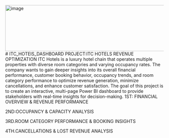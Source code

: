 <img width="1373" height="147" alt="image" src="https://github.com/user-attachments/assets/903cc245-e906-444c-ada9-c60b0182f1f5" /># ITC_HOTEIS_DASHBOARD
PROJECT:ITC HOTELS REVENUE OPTIMIZATION
ITC Hotels is a luxury hotel chain that operates multiple properties with diverse room categories and varying occupancy rates. The company wants to gain deeper insights into its overall financial performance, customer booking behavior, occupancy trends, and room category performance to optimize revenue generation, minimize cancellations, and enhance customer satisfaction. The goal of this project is to create an interactive, multi-page Power BI dashboard to provide stakeholders with real-time insights for decision-making.
1ST: FINANCIAL OVERVIEW & REVENUE PERFORMANCE

2ND:OCCUPANCY & CAPACITY ANALYSIS

3RD.ROOM CATEGORY PERFORMANCE & BOOKING INSIGHTS

4TH.CANCELLATIONS & LOST REVENUE ANALYSIS

 
